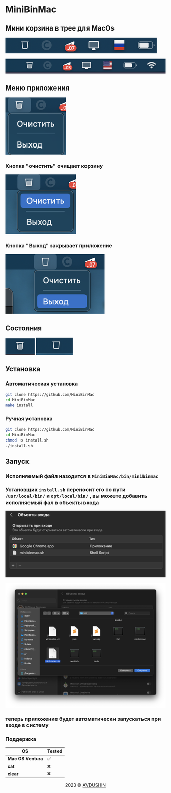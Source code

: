 # MiniBinMac

## Мини корзина в трее для MacOs

![Preview](./docs/img/emptybin_panel.png)

![Preview](./docs/img/img1.png)

## Меню приложения

![Menu](docs/img/menubin.png)

### Кнопка "очистить" очищает корзину

![Menu-Clear](docs/img/menu_bin_clear.png)

### Кнопка "Выход" закрывает приложение

![Menu-Quit](docs/img/menubin_exit.png)


## Состояния

![полная корзина](docs/img/bin.png)
![пустая корзина](docs/img/empty_bin.png)


## Установка

### Автоматическая установка

```bash
git clone https://github.com/MiniBinMac
cd MiniBinMac
make install
```

### Ручная установка

```zsh
git clone https://github.com/MiniBinMac
cd MiniBinMac
chmod +x install.sh
./install.sh
```

## Запуск

### Исполняемый файл назодится в `MiniBinMac/bin/minibinmac`

### Установщик `install.sh` переносит его по пути `/usr/local/bin/` и `opt/local/bin/` , вы можете добавить исполняемый фал в **объекты входа**

![Объекты входа](docs/img/login_objects_script.png)

![Добавление исполняемого файлв в объекты входа](docs/img/login_settings_script.png)

### теперь приложение будет автоматически запускаться при входе в систему

### Поддержка


| OS        | Tested    |  
| ----------- | -----------|
| **Mac OS Ventura**      | :white_check_mark:   |
| **cat**     | :x:   |
| **clear**   | :x:    |

<p align="center">2023 © <a href="https://github.com/Avdushin" target="_blank">AVDUSHIN</a></p>